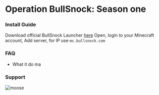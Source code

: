 # Operation BullSnock: Season one 

### Install Guide

Download official BullSnock Launcher [here](google.com)
Open, login to your Minecraft account, 
Add server, for IP use `mc.bullsnock.com`

### FAQ

- What it do ma
 
### Support

![moose](https://i.pinimg.com/originals/90/04/46/90044669bf05839da07b5fb4efd5bf89.png)
